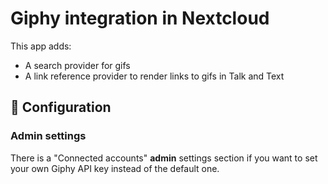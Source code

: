 # Giphy integration in Nextcloud

This app adds:
* A search provider for gifs
* A link reference provider to render links to gifs in Talk and Text

## 🔧 Configuration

### Admin settings

There is a "Connected accounts" **admin** settings section if you want to set your own Giphy API key instead of the default one.
